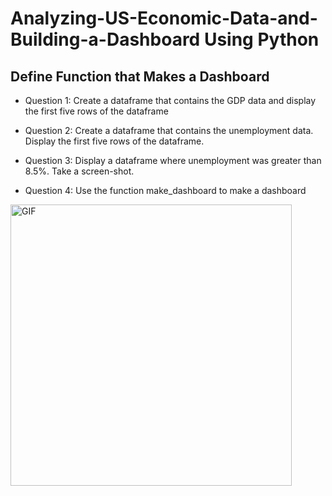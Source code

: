 # Analyzing-US-Economic-Data-and-Building-a-Dashboard Using Python


## Define Function that Makes a Dashboard
- Question 1: Create a dataframe that contains the GDP data and display the first five rows of the dataframe

- Question 2: Create a dataframe that contains the unemployment data. Display the first five rows of the dataframe.

- Question 3: Display a dataframe where unemployment was greater than 8.5%. Take a screen-shot.

- Question 4: Use the function make_dashboard to make a dashboard
 
 
 
 
 
 
 
 
 
 
 
 
 
 
 <img align='center' alt="GIF" width='450px' src="https://github.com/Kushal997-das/IBM-final-project/blob/master/IBM%20certificate/Capture123434.JPG">



